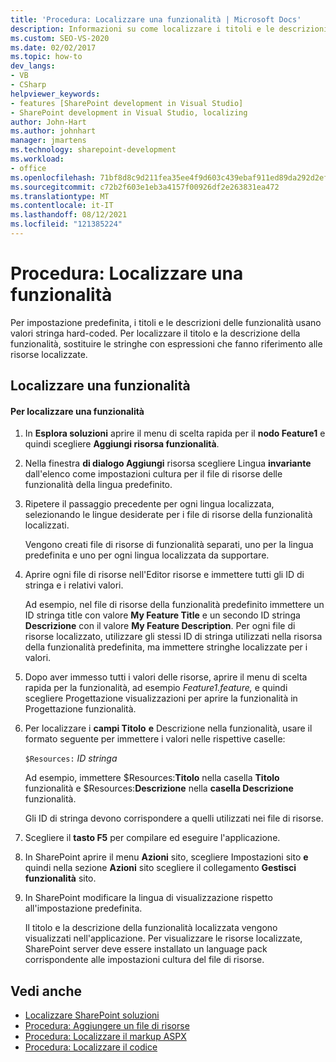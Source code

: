 ```yaml
---
title: 'Procedura: Localizzare una funzionalità | Microsoft Docs'
description: Informazioni su come localizzare i titoli e le descrizioni delle funzionalità SharePoint sostituendo i valori stringa hard-coded con espressioni che fanno riferimento alle risorse localizzate.
ms.custom: SEO-VS-2020
ms.date: 02/02/2017
ms.topic: how-to
dev_langs:
- VB
- CSharp
helpviewer_keywords:
- features [SharePoint development in Visual Studio]
- SharePoint development in Visual Studio, localizing
author: John-Hart
ms.author: johnhart
manager: jmartens
ms.technology: sharepoint-development
ms.workload:
- office
ms.openlocfilehash: 71bf8d8c9d211fea35ee4f9d603c439ebaf911ed89da292d2ef40a7b83b7ac7f
ms.sourcegitcommit: c72b2f603e1eb3a4157f00926df2e263831ea472
ms.translationtype: MT
ms.contentlocale: it-IT
ms.lasthandoff: 08/12/2021
ms.locfileid: "121385224"
---
```

# <a name="how-to-localize-a-feature"></a>Procedura: Localizzare una funzionalità
  Per impostazione predefinita, i titoli e le descrizioni delle funzionalità usano valori stringa hard-coded. Per localizzare il titolo e la descrizione della funzionalità, sostituire le stringhe con espressioni che fanno riferimento alle risorse localizzate.

## <a name="localize-a-feature"></a>Localizzare una funzionalità

#### <a name="to-localize-a-feature"></a>Per localizzare una funzionalità

1. In **Esplora soluzioni** aprire il menu di scelta rapida per il **nodo Feature1** e quindi scegliere **Aggiungi risorsa funzionalità**.

2. Nella finestra **di dialogo Aggiungi** risorsa scegliere Lingua **invariante** dall'elenco come impostazioni cultura per il file di risorse delle funzionalità della lingua predefinito.

3. Ripetere il passaggio precedente per ogni lingua localizzata, selezionando le lingue desiderate per i file di risorse della funzionalità localizzati.

     Vengono creati file di risorse di funzionalità separati, uno per la lingua predefinita e uno per ogni lingua localizzata da supportare.

4. Aprire ogni file di risorse nell'Editor risorse e immettere tutti gli ID di stringa e i relativi valori.

     Ad esempio, nel file di risorse della  funzionalità predefinito immettere un ID stringa title con valore **My Feature Title** e un secondo ID stringa **Descrizione** con il valore **My Feature Description**. Per ogni file di risorse localizzato, utilizzare gli stessi ID di stringa utilizzati nella risorsa della funzionalità predefinita, ma immettere stringhe localizzate per i valori.

5. Dopo aver immesso tutti i valori delle risorse, aprire il menu di scelta  rapida per la funzionalità, ad esempio *Feature1.feature,* e quindi scegliere Progettazione visualizzazioni per aprire la funzionalità in Progettazione funzionalità.

6. Per localizzare i **campi Titolo** **e** Descrizione nella funzionalità, usare il formato seguente per immettere i valori nelle rispettive caselle:

     `$Resources:` *ID stringa*

     Ad esempio, immettere $Resources:**Titolo** nella casella **Titolo** funzionalità e $Resources:**Descrizione** nella **casella Descrizione** funzionalità.

     Gli ID di stringa devono corrispondere a quelli utilizzati nei file di risorse.

7. Scegliere il **tasto F5** per compilare ed eseguire l'applicazione.

8. In SharePoint aprire il menu **Azioni** sito, scegliere Impostazioni sito **e** quindi nella sezione **Azioni** sito scegliere il collegamento **Gestisci funzionalità** sito.

9. In SharePoint modificare la lingua di visualizzazione rispetto all'impostazione predefinita.

     Il titolo e la descrizione della funzionalità localizzata vengono visualizzati nell'applicazione. Per visualizzare le risorse localizzate, SharePoint server deve essere installato un language pack corrispondente alle impostazioni cultura del file di risorse.

## <a name="see-also"></a>Vedi anche
- [Localizzare SharePoint soluzioni](../sharepoint/localizing-sharepoint-solutions.md)
- [Procedura: Aggiungere un file di risorse](../sharepoint/how-to-add-a-resource-file.md)
- [Procedura: Localizzare il markup ASPX](../sharepoint/how-to-localize-aspx-markup.md)
- [Procedura: Localizzare il codice](../sharepoint/how-to-localize-code.md)
